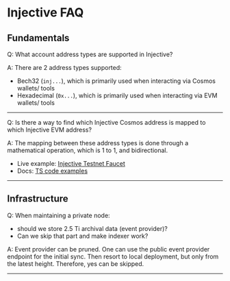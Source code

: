 # Injective FAQ

## Fundamentals

Q: What account address types are supported in Injective?

A: There are 2 address types supported:
- Bech32 (`inj...`), which is primarily used when interacting via Cosmos wallets/ tools
- Hexadecimal (`0x...`), which is primarily used when interacting via EVM wallets/ tools

----

Q: Is there a way to find which Injective Cosmos address is mapped to which Injective EVM address?

A: The mapping between these address types is done through a mathematical operation,
which is 1 to 1, and bidirectional.
- Live example: [Injective Testnet Faucet](https://testnet.faucet.injective.network/)
- Docs: [TS code examples](https://docs.injective.network/developers/convert-addresses)

----

## Infrastructure

Q: When maintaining a private node:
- should we store 2.5 Ti archival data (event provider)?
- Can we skip that part and make indexer work?

A: Event provider can be pruned. One can use the public event provider endpoint for the initial sync.  Then resort to local deployment, but only from the latest height. Therefore, yes can be skipped.

----
